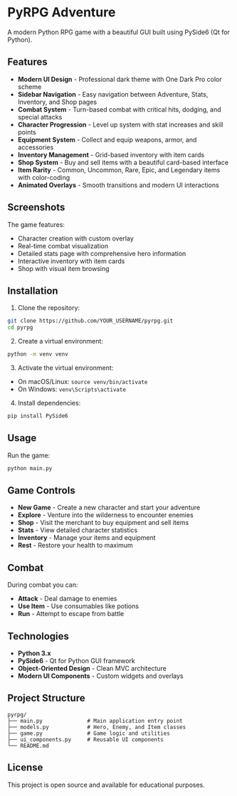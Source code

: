 # PyRPG Adventure

A modern Python RPG game with a beautiful GUI built using PySide6 (Qt for Python).

## Features

- **Modern UI Design** - Professional dark theme with One Dark Pro color scheme
- **Sidebar Navigation** - Easy navigation between Adventure, Stats, Inventory, and Shop pages
- **Combat System** - Turn-based combat with critical hits, dodging, and special attacks
- **Character Progression** - Level up system with stat increases and skill points
- **Equipment System** - Collect and equip weapons, armor, and accessories
- **Inventory Management** - Grid-based inventory with item cards
- **Shop System** - Buy and sell items with a beautiful card-based interface
- **Item Rarity** - Common, Uncommon, Rare, Epic, and Legendary items with color-coding
- **Animated Overlays** - Smooth transitions and modern UI interactions

## Screenshots

The game features:
- Character creation with custom overlay
- Real-time combat visualization
- Detailed stats page with comprehensive hero information
- Interactive inventory with item cards
- Shop with visual item browsing

## Installation

1. Clone the repository:
```bash
git clone https://github.com/YOUR_USERNAME/pyrpg.git
cd pyrpg
```

2. Create a virtual environment:
```bash
python -m venv venv
```

3. Activate the virtual environment:
- On macOS/Linux: `source venv/bin/activate`
- On Windows: `venv\Scripts\activate`

4. Install dependencies:
```bash
pip install PySide6
```

## Usage

Run the game:
```bash
python main.py
```

## Game Controls

- **New Game** - Create a new character and start your adventure
- **Explore** - Venture into the wilderness to encounter enemies
- **Shop** - Visit the merchant to buy equipment and sell items
- **Stats** - View detailed character statistics
- **Inventory** - Manage your items and equipment
- **Rest** - Restore your health to maximum

## Combat

During combat you can:
- **Attack** - Deal damage to enemies
- **Use Item** - Use consumables like potions
- **Run** - Attempt to escape from battle

## Technologies

- **Python 3.x**
- **PySide6** - Qt for Python GUI framework
- **Object-Oriented Design** - Clean MVC architecture
- **Modern UI Components** - Custom widgets and overlays

## Project Structure

```
pyrpg/
├── main.py              # Main application entry point
├── models.py            # Hero, Enemy, and Item classes
├── game.py              # Game logic and utilities
├── ui_components.py     # Reusable UI components
└── README.md
```

## License

This project is open source and available for educational purposes.
